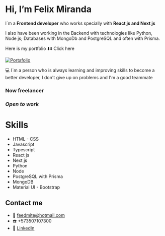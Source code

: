 # Hi, I’m Felix Miranda

I´m a **Frontend developer** who works specially with **React js and Next js**

I also have been working in the Backend with technologies like Python, Node js; Databases with MongoDb and PostgreSQL and often with Prisma.

Here is my portfolio  :arrow_down::arrow_down: Click here

[![Portafolio](https://res.cloudinary.com/costeecon1/image/upload/c_scale,w_435/v1663375433/lpkvom8m8xt2cwd4rnva.png)](https://www.mirandadeveloper.com/)


:computer: I´m a person who is always learning and improving skills to become a better developer, I don't give up on problems and I'm a good teammate

### **Now freelancer**

### _Open to work_

# Skills
- HTML - CSS
- Javascript
- Typescript
- React js
- Next js
- Python
- Node
- PostgreSQL with Prisma
- MongoDB
- Material UI - Bootstrap



## Contact me

- :email: feedmite@hotmail.com
- :telephone: +573507107300
- :large_blue_diamond: [LinkedIn](https://www.linkedin.com/in/fmirandat/)

<!---
FemtDeveloper/FemtDeveloper is a ✨ special ✨ repository because its `README.md` (this file) appears on your GitHub profile.
You can click the Preview link to take a look at your changes.
--->

